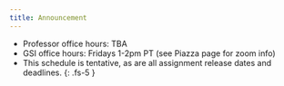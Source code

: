 ```yaml
---
title: Announcement
---
```


- Professor office hours: TBA
- GSI office hours: Fridays 1-2pm PT (see Piazza page for zoom info) 
- This schedule is tentative, as are all assignment release dates and deadlines.
{: .fs-5 }
